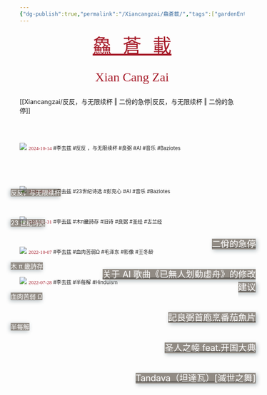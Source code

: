 ```yaml
---
{"dg-publish":true,"permalink":"/Xiancangzai/鱻蒼載/","tags":["gardenEntry"],"created":"2024-04-12T11:51:59.013+08:00"}
---
```



<pre style="text-align:center;"><a href="https://www.xiancangzai.com/" style="font-size:3em; color:#a61b29;">鱻 蒼 載</a></pre>

<pre style="font-size:2em; font-family:'AntroVectra'; text-align:center; color:#a61b29;">Xian Cang Zai</pre>

[[Xiancangzai/反反，与无限续杯 ‖ 二佾的急停\|反反，与无限续杯 ‖ 二佾的急停]]

<div>
<span style="position:relative; z-index:2; top:150px;">
	<small style="color:white;font-size:1em;margin-left:-20px;background-color:rgba(74, 64, 53, 0.6);box-shadow: -2px 2px 10px rgba(178, 187, 190);">反反，与无限续杯</small></span>
<div style="position:relative; z-index:2; top:240px; margin-left:180px; margin-right:-25px; text-align:right;">
	<a href="https://www.xiancangzai.com/Xiancangzai/23%E4%B8%96%E7%BA%AA%E8%AF%97%E9%80%89%20%E2%80%96%20%E5%85%B3%E4%BA%8EAI%E6%AD%8C%E6%9B%B2%E3%80%8A%E5%B7%B2%E7%84%A1%E4%BA%BA%E5%88%92%E5%8B%95%E8%99%9B%E8%88%9F%E3%80%8B%E7%9A%84%E4%BF%AE%E6%94%B9%E5%BB%BA%E8%AE%AE/">
		<small style="color:white; background-color:rgba(74, 64, 53, 0.6); font-size:1.4em; text-align: justify; box-shadow: 3px 3px 10px rgba(178, 187, 190);">二佾的急停</small></a></div>
<img src="https://imagecloud.thepaper.cn/thepaper/image/172/875/539.jpg" class="cropped1">
<span style="position:relative; top:0px; font-size:0.8em;"><span style="font-family:'AntroVectra';color:#a61b29;">2024-10-14</span> #李去兹 #反反 ，与无限续杯 #良弼 #AI #音乐 #Baziotes</span>
</div>

<div>
<span style="position:relative; z-index:2; top:150px;">
	<small style="color:white;font-size:1em;margin-left:-20px;background-color:rgba(74, 64, 53, 0.6);box-shadow: -2px 2px 10px rgba(178, 187, 190);">23 世纪诗选</small></span>
<div style="position:relative; z-index:2; top:240px; margin-left:180px; margin-right:-25px; text-align:right;">
	<a href="https://www.xiancangzai.com/Xiancangzai/23%E4%B8%96%E7%BA%AA%E8%AF%97%E9%80%89%20%E2%80%96%20%E5%85%B3%E4%BA%8EAI%E6%AD%8C%E6%9B%B2%E3%80%8A%E5%B7%B2%E7%84%A1%E4%BA%BA%E5%88%92%E5%8B%95%E8%99%9B%E8%88%9F%E3%80%8B%E7%9A%84%E4%BF%AE%E6%94%B9%E5%BB%BA%E8%AE%AE/">
		<small style="color:white; background-color:rgba(74, 64, 53, 0.6); font-size:1.4em; text-align: justify; box-shadow: 3px 3px 10px rgba(178, 187, 190);">关于 AI 歌曲《已無人划動虛舟》的修改建议</small></a></div>
<img src="https://whitneymedia.org/assets/artwork/1202/56_12_cropped.jpeg" class="cropped1">
<span style="position:relative; top:0px; font-size:0.8em;"><span style="font-family:'AntroVectra';color:#a61b29;">2024-03-30</span> #李去兹 #23世纪诗选 #彭克心 #AI #音乐 #Baziotes</span>
</div>

<div>
<span style="position:relative; z-index:2; top:150px;">
		<small style="color:white;
		            font-size:1em;
		            margin-left:-20px;
		            background-color:rgba(74, 64, 53, 0.6);
		            box-shadow: -2px 2px 10px rgba(178, 187, 190);">
		    木 π 畿詩存
		    </small>
	    </span>
<div style="position:relative; z-index:2; top:240px; margin-left:180px; margin-right:-25px; text-align:right;">
	<a href="https://www.xiancangzai.com/Xiancangzai/%E6%9C%A8%CF%80%E7%95%BF%E8%A9%A9%E5%AD%98%20%E2%80%96%20%E8%A8%98%E8%89%AF%E5%BC%BC%E9%A6%96%E5%BA%96%E7%83%B9%E7%95%AA%E8%8C%84%E9%AD%9A%E7%89%87/">
			<small style="color:white; background-color:rgba(74, 64, 53, 0.6);
			            font-size:1.4em; text-align: justify;
			            box-shadow: 3px 3px 10px rgba(178, 187, 190);">
			    記良弼首庖烹番茄魚片
			    </small>
		</a></div>
	<img src="https://www.artbible.info/images/anoniem_jona_walvis_grt.jpg" class="cropped1">
<span style="position:relative;
             top:0px;
             font-size:0.8em;">
    <span style="font-family:'AntroVectra';color:#a61b29;">2024-01-31</span> #李去兹 #木π畿詩存 #旧诗 #良弼 #圣经 #古兰经
</span>
</div>

<div>
<span style="position:relative; z-index:2; top:150px;">
		<small style="color:white;
		            font-size:1em;
		            margin-left:-20px;
		            background-color:rgba(74, 64, 53, 0.6);
		            box-shadow: -2px 2px 10px rgba(178, 187, 190);">
		    血肉苦弱 Ω
		    </small>
	    </span>
<div style="position:relative; z-index:2; top:240px; margin-left:180px; margin-right:-25px; text-align:right;">
	<a href="https://www.xiancangzai.com/Xiancangzai/%E8%A1%80%E8%82%89%E8%8B%A6%E5%BC%B1%20%CE%A9%20%E2%80%96%20%E5%9C%A3%E4%BA%BA%E4%B9%8B%E5%B8%B9%20feat.%E5%BC%80%E5%9B%BD%E5%A4%A7%E5%85%B8/">
			<small style="color:white; background-color:rgba(74, 64, 53, 0.6);
			            font-size:1.4em; text-align: justify;
			            box-shadow: 3px 3px 10px rgba(178, 187, 190);">
			    圣人之帹 feat.开国大典
			    </small>
		</a></div>
	<img src="https://artlogic-res.cloudinary.com/w_1600,h_1600,c_limit,f_auto,fl_lossy,q_auto/artlogicstorage/inkstudio/images/view/b58671bf09cbb828cddff06ed2ee8e84470c4f58.jpg" class="cropped1">
<span style="position:relative;
             top:0px;
             font-size:0.8em;">
    <span style="font-family:'AntroVectra';color:#a61b29;">2022-10-07</span> #李去兹 #血肉苦弱Ω #毛泽东 #影像 #王冬龄
</span>
</div>

<div>
<span style="position:relative; z-index:2; top:150px;">
	<small style="color:white;font-size:1em;margin-left:-20px;background-color:rgba(74, 64, 53, 0.6);box-shadow: -2px 2px 10px rgba(178, 187, 190);">半每解</small></span>
<div style="position:relative; z-index:2; top:240px; margin-left:180px; margin-right:-25px; text-align:right;">
	<a href="https://www.xiancangzai.com/Xiancangzai/%E5%8D%8A%E6%AF%8F%E8%A7%A3%20%E2%80%96%20Tandava/">
		<small style="color:white; background-color:rgba(74, 64, 53, 0.6); font-size:1.4em; text-align: justify; box-shadow: 3px 3px 10px rgba(178, 187, 190);">Tandava（坦達瓦）[滅世之舞]</small></a></div>
<img src="https://www.xiancangzai.com/img/user/%E9%99%84%E4%BB%B6/%E9%99%84%E4%BB%B62024/Ananda-Tandava%20of%20Siva-Sadanrttamurti.png" class="cropped1">
<span style="position:relative; top:0px; font-size:0.8em;"><span style="font-family:'AntroVectra';color:#a61b29;">2022-07-28</span> #李去兹 #半每解 #Hinduism</span>
</div>
